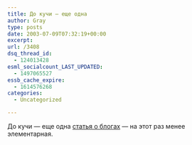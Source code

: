 ```yaml
---
title: До кучи — еще одна
author: Gray
type: posts
date: 2003-07-09T07:32:19+00:00
excerpt:
url: /3408
dsq_thread_id:
  - 124013428
esml_socialcount_LAST_UPDATED:
  - 1497065527
essb_cache_expire:
  - 1614576268
categories:
  - Uncategorized

---
```








До кучи &#8212; еще одна <a href="http://techcentralstation.com/1051/techwrapper.jsp?PID=1051-250&#038;CID=1051-061803A" target="_blank">статья о блогах</a> &#8212; на этот раз менее элементарная.